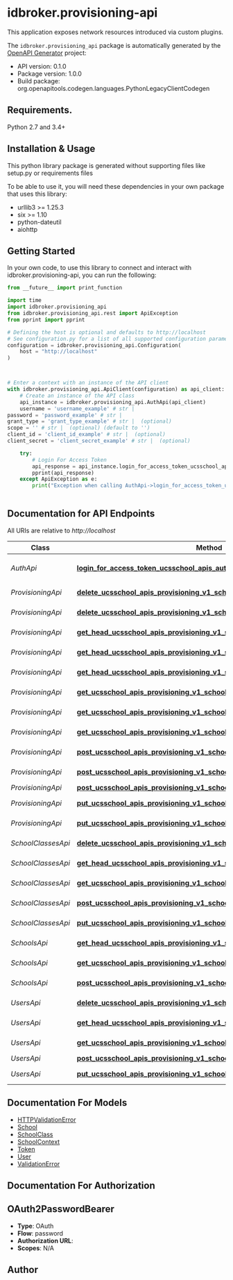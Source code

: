 # idbroker.provisioning-api
This application exposes network resources introduced via custom plugins.

The `idbroker.provisioning_api` package is automatically generated by the [OpenAPI Generator](https://openapi-generator.tech) project:

- API version: 0.1.0
- Package version: 1.0.0
- Build package: org.openapitools.codegen.languages.PythonLegacyClientCodegen

## Requirements.

Python 2.7 and 3.4+

## Installation & Usage

This python library package is generated without supporting files like setup.py or requirements files

To be able to use it, you will need these dependencies in your own package that uses this library:

* urllib3 >= 1.25.3
* six >= 1.10
* python-dateutil
* aiohttp

## Getting Started

In your own code, to use this library to connect and interact with idbroker.provisioning-api,
you can run the following:

```python
from __future__ import print_function

import time
import idbroker.provisioning_api
from idbroker.provisioning_api.rest import ApiException
from pprint import pprint

# Defining the host is optional and defaults to http://localhost
# See configuration.py for a list of all supported configuration parameters.
configuration = idbroker.provisioning_api.Configuration(
    host = "http://localhost"
)



# Enter a context with an instance of the API client
with idbroker.provisioning_api.ApiClient(configuration) as api_client:
    # Create an instance of the API class
    api_instance = idbroker.provisioning_api.AuthApi(api_client)
    username = 'username_example' # str | 
password = 'password_example' # str | 
grant_type = 'grant_type_example' # str |  (optional)
scope = '' # str |  (optional) (default to '')
client_id = 'client_id_example' # str |  (optional)
client_secret = 'client_secret_example' # str |  (optional)

    try:
        # Login For Access Token
        api_response = api_instance.login_for_access_token_ucsschool_apis_auth_token_post(username, password, grant_type=grant_type, scope=scope, client_id=client_id, client_secret=client_secret)
        pprint(api_response)
    except ApiException as e:
        print("Exception when calling AuthApi->login_for_access_token_ucsschool_apis_auth_token_post: %s\n" % e)
    
```

## Documentation for API Endpoints

All URIs are relative to *http://localhost*

Class | Method | HTTP request | Description
------------ | ------------- | ------------- | -------------
*AuthApi* | [**login_for_access_token_ucsschool_apis_auth_token_post**](idbroker/provisioning_api/docs/AuthApi.md#login_for_access_token_ucsschool_apis_auth_token_post) | **POST** /ucsschool/apis/auth/token | Login For Access Token
*ProvisioningApi* | [**delete_ucsschool_apis_provisioning_v1_school_authority_classes_id_delete**](idbroker/provisioning_api/docs/ProvisioningApi.md#delete_ucsschool_apis_provisioning_v1_school_authority_classes_id_delete) | **DELETE** /ucsschool/apis/provisioning/v1/{school_authority}/classes/{id} | Delete
*ProvisioningApi* | [**delete_ucsschool_apis_provisioning_v1_school_authority_users_id_delete**](idbroker/provisioning_api/docs/ProvisioningApi.md#delete_ucsschool_apis_provisioning_v1_school_authority_users_id_delete) | **DELETE** /ucsschool/apis/provisioning/v1/{school_authority}/users/{id} | Delete
*ProvisioningApi* | [**get_head_ucsschool_apis_provisioning_v1_school_authority_classes_id_head**](idbroker/provisioning_api/docs/ProvisioningApi.md#get_head_ucsschool_apis_provisioning_v1_school_authority_classes_id_head) | **HEAD** /ucsschool/apis/provisioning/v1/{school_authority}/classes/{id} | Get Head
*ProvisioningApi* | [**get_head_ucsschool_apis_provisioning_v1_school_authority_schools_id_head**](idbroker/provisioning_api/docs/ProvisioningApi.md#get_head_ucsschool_apis_provisioning_v1_school_authority_schools_id_head) | **HEAD** /ucsschool/apis/provisioning/v1/{school_authority}/schools/{id} | Get Head
*ProvisioningApi* | [**get_head_ucsschool_apis_provisioning_v1_school_authority_users_id_head**](idbroker/provisioning_api/docs/ProvisioningApi.md#get_head_ucsschool_apis_provisioning_v1_school_authority_users_id_head) | **HEAD** /ucsschool/apis/provisioning/v1/{school_authority}/users/{id} | Get Head
*ProvisioningApi* | [**get_ucsschool_apis_provisioning_v1_school_authority_classes_id_get**](idbroker/provisioning_api/docs/ProvisioningApi.md#get_ucsschool_apis_provisioning_v1_school_authority_classes_id_get) | **GET** /ucsschool/apis/provisioning/v1/{school_authority}/classes/{id} | Get
*ProvisioningApi* | [**get_ucsschool_apis_provisioning_v1_school_authority_schools_id_get**](idbroker/provisioning_api/docs/ProvisioningApi.md#get_ucsschool_apis_provisioning_v1_school_authority_schools_id_get) | **GET** /ucsschool/apis/provisioning/v1/{school_authority}/schools/{id} | Get
*ProvisioningApi* | [**get_ucsschool_apis_provisioning_v1_school_authority_users_id_get**](idbroker/provisioning_api/docs/ProvisioningApi.md#get_ucsschool_apis_provisioning_v1_school_authority_users_id_get) | **GET** /ucsschool/apis/provisioning/v1/{school_authority}/users/{id} | Get
*ProvisioningApi* | [**post_ucsschool_apis_provisioning_v1_school_authority_classes_post**](idbroker/provisioning_api/docs/ProvisioningApi.md#post_ucsschool_apis_provisioning_v1_school_authority_classes_post) | **POST** /ucsschool/apis/provisioning/v1/{school_authority}/classes | Post
*ProvisioningApi* | [**post_ucsschool_apis_provisioning_v1_school_authority_schools_post**](idbroker/provisioning_api/docs/ProvisioningApi.md#post_ucsschool_apis_provisioning_v1_school_authority_schools_post) | **POST** /ucsschool/apis/provisioning/v1/{school_authority}/schools | Post
*ProvisioningApi* | [**post_ucsschool_apis_provisioning_v1_school_authority_users_post**](idbroker/provisioning_api/docs/ProvisioningApi.md#post_ucsschool_apis_provisioning_v1_school_authority_users_post) | **POST** /ucsschool/apis/provisioning/v1/{school_authority}/users | Post
*ProvisioningApi* | [**put_ucsschool_apis_provisioning_v1_school_authority_classes_id_put**](idbroker/provisioning_api/docs/ProvisioningApi.md#put_ucsschool_apis_provisioning_v1_school_authority_classes_id_put) | **PUT** /ucsschool/apis/provisioning/v1/{school_authority}/classes/{id} | Put
*ProvisioningApi* | [**put_ucsschool_apis_provisioning_v1_school_authority_users_id_put**](idbroker/provisioning_api/docs/ProvisioningApi.md#put_ucsschool_apis_provisioning_v1_school_authority_users_id_put) | **PUT** /ucsschool/apis/provisioning/v1/{school_authority}/users/{id} | Put
*SchoolClassesApi* | [**delete_ucsschool_apis_provisioning_v1_school_authority_classes_id_delete**](idbroker/provisioning_api/docs/SchoolClassesApi.md#delete_ucsschool_apis_provisioning_v1_school_authority_classes_id_delete) | **DELETE** /ucsschool/apis/provisioning/v1/{school_authority}/classes/{id} | Delete
*SchoolClassesApi* | [**get_head_ucsschool_apis_provisioning_v1_school_authority_classes_id_head**](idbroker/provisioning_api/docs/SchoolClassesApi.md#get_head_ucsschool_apis_provisioning_v1_school_authority_classes_id_head) | **HEAD** /ucsschool/apis/provisioning/v1/{school_authority}/classes/{id} | Get Head
*SchoolClassesApi* | [**get_ucsschool_apis_provisioning_v1_school_authority_classes_id_get**](idbroker/provisioning_api/docs/SchoolClassesApi.md#get_ucsschool_apis_provisioning_v1_school_authority_classes_id_get) | **GET** /ucsschool/apis/provisioning/v1/{school_authority}/classes/{id} | Get
*SchoolClassesApi* | [**post_ucsschool_apis_provisioning_v1_school_authority_classes_post**](idbroker/provisioning_api/docs/SchoolClassesApi.md#post_ucsschool_apis_provisioning_v1_school_authority_classes_post) | **POST** /ucsschool/apis/provisioning/v1/{school_authority}/classes | Post
*SchoolClassesApi* | [**put_ucsschool_apis_provisioning_v1_school_authority_classes_id_put**](idbroker/provisioning_api/docs/SchoolClassesApi.md#put_ucsschool_apis_provisioning_v1_school_authority_classes_id_put) | **PUT** /ucsschool/apis/provisioning/v1/{school_authority}/classes/{id} | Put
*SchoolsApi* | [**get_head_ucsschool_apis_provisioning_v1_school_authority_schools_id_head**](idbroker/provisioning_api/docs/SchoolsApi.md#get_head_ucsschool_apis_provisioning_v1_school_authority_schools_id_head) | **HEAD** /ucsschool/apis/provisioning/v1/{school_authority}/schools/{id} | Get Head
*SchoolsApi* | [**get_ucsschool_apis_provisioning_v1_school_authority_schools_id_get**](idbroker/provisioning_api/docs/SchoolsApi.md#get_ucsschool_apis_provisioning_v1_school_authority_schools_id_get) | **GET** /ucsschool/apis/provisioning/v1/{school_authority}/schools/{id} | Get
*SchoolsApi* | [**post_ucsschool_apis_provisioning_v1_school_authority_schools_post**](idbroker/provisioning_api/docs/SchoolsApi.md#post_ucsschool_apis_provisioning_v1_school_authority_schools_post) | **POST** /ucsschool/apis/provisioning/v1/{school_authority}/schools | Post
*UsersApi* | [**delete_ucsschool_apis_provisioning_v1_school_authority_users_id_delete**](idbroker/provisioning_api/docs/UsersApi.md#delete_ucsschool_apis_provisioning_v1_school_authority_users_id_delete) | **DELETE** /ucsschool/apis/provisioning/v1/{school_authority}/users/{id} | Delete
*UsersApi* | [**get_head_ucsschool_apis_provisioning_v1_school_authority_users_id_head**](idbroker/provisioning_api/docs/UsersApi.md#get_head_ucsschool_apis_provisioning_v1_school_authority_users_id_head) | **HEAD** /ucsschool/apis/provisioning/v1/{school_authority}/users/{id} | Get Head
*UsersApi* | [**get_ucsschool_apis_provisioning_v1_school_authority_users_id_get**](idbroker/provisioning_api/docs/UsersApi.md#get_ucsschool_apis_provisioning_v1_school_authority_users_id_get) | **GET** /ucsschool/apis/provisioning/v1/{school_authority}/users/{id} | Get
*UsersApi* | [**post_ucsschool_apis_provisioning_v1_school_authority_users_post**](idbroker/provisioning_api/docs/UsersApi.md#post_ucsschool_apis_provisioning_v1_school_authority_users_post) | **POST** /ucsschool/apis/provisioning/v1/{school_authority}/users | Post
*UsersApi* | [**put_ucsschool_apis_provisioning_v1_school_authority_users_id_put**](idbroker/provisioning_api/docs/UsersApi.md#put_ucsschool_apis_provisioning_v1_school_authority_users_id_put) | **PUT** /ucsschool/apis/provisioning/v1/{school_authority}/users/{id} | Put


## Documentation For Models

 - [HTTPValidationError](idbroker/provisioning_api/docs/HTTPValidationError.md)
 - [School](idbroker/provisioning_api/docs/School.md)
 - [SchoolClass](idbroker/provisioning_api/docs/SchoolClass.md)
 - [SchoolContext](idbroker/provisioning_api/docs/SchoolContext.md)
 - [Token](idbroker/provisioning_api/docs/Token.md)
 - [User](idbroker/provisioning_api/docs/User.md)
 - [ValidationError](idbroker/provisioning_api/docs/ValidationError.md)


## Documentation For Authorization


## OAuth2PasswordBearer

- **Type**: OAuth
- **Flow**: password
- **Authorization URL**: 
- **Scopes**: N/A


## Author




